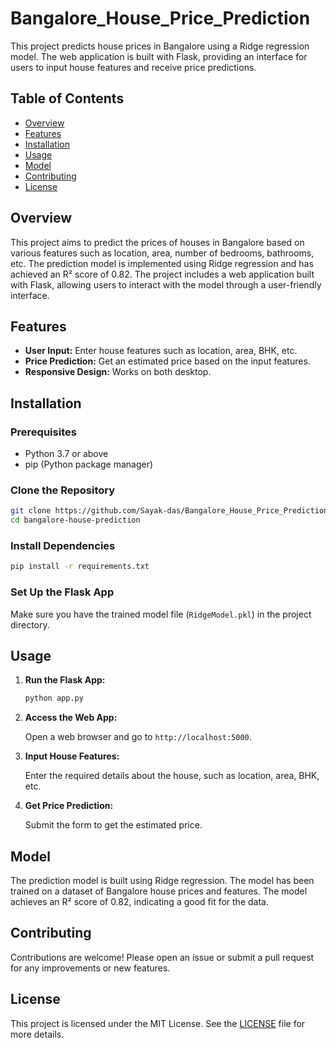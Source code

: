 # Bangalore_House_Price_Prediction
This project predicts house prices in Bangalore using a Ridge regression model. The web application is built with Flask, providing an interface for users to input house features and receive price predictions.

## Table of Contents

- [Overview](#overview)
- [Features](#features)
- [Installation](#installation)
- [Usage](#usage)
- [Model](#model)
- [Contributing](#contributing)
- [License](#license)

## Overview

This project aims to predict the prices of houses in Bangalore based on various features such as location, area, number of bedrooms, bathrooms, etc. The prediction model is implemented using Ridge regression and has achieved an R² score of 0.82. The project includes a web application built with Flask, allowing users to interact with the model through a user-friendly interface.

## Features

- **User Input:** Enter house features such as location, area, BHK, etc.
- **Price Prediction:** Get an estimated price based on the input features.
- **Responsive Design:** Works on both desktop.

## Installation

### Prerequisites

- Python 3.7 or above
- pip (Python package manager)

### Clone the Repository

```bash
git clone https://github.com/Sayak-das/Bangalore_House_Price_Prediction
cd bangalore-house-prediction
```

### Install Dependencies

```bash
pip install -r requirements.txt
```

### Set Up the Flask App

Make sure you have the trained model file (`RidgeModel.pkl`) in the project directory.

## Usage

1. **Run the Flask App:**

   ```bash
   python app.py
   ```

2. **Access the Web App:**

   Open a web browser and go to `http://localhost:5000`.

3. **Input House Features:**

   Enter the required details about the house, such as location, area, BHK, etc.

4. **Get Price Prediction:**

   Submit the form to get the estimated price.

## Model

The prediction model is built using Ridge regression. The model has been trained on a dataset of Bangalore house prices and features. The model achieves an R² score of 0.82, indicating a good fit for the data.

## Contributing

Contributions are welcome! Please open an issue or submit a pull request for any improvements or new features.

## License

This project is licensed under the MIT License. See the [LICENSE](LICENSE) file for more details.


